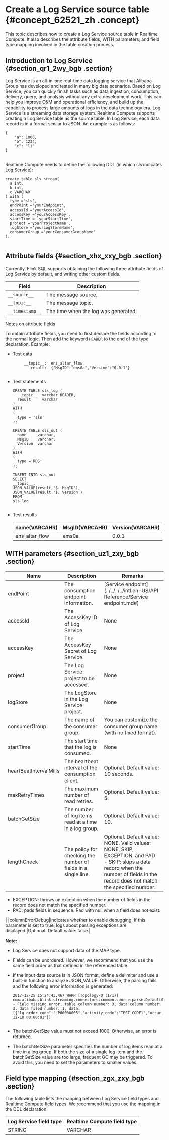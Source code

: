 # Create a Log Service source table {#concept_62521_zh .concept}

This topic describes how to create a Log Service source table in Realtime Compute. It also describes the attribute fields, WITH parameters, and field type mapping involved in the table creation process.

## Introduction to Log Service {#section_qr1_2wy_bgb .section}

Log Service is an all-in-one real-time data logging service that Alibaba Group has developed and tested in many big data scenarios. Based on Log Service, you can quickly finish tasks such as data ingestion, consumption, delivery, query, and analysis without any extra development work. This can help you improve O&M and operational efficiency, and build up the capability to process large amounts of logs in the data technology era. Log Service is a streaming data storage system. Realtime Compute supports creating a Log Service table as the source table. In Log Service, each data record is in a format similar to JSON. An example is as follows:

```language-json
{
    "a": 1000,
    "b": 1234,
    "c": "li"
}
			
```

Realtime Compute needs to define the following DDL \(in which sls indicates Log Service\):

```language-sql
create table sls_stream(
  a int,
  b int,
  c VARCHAR
) with (
  type ='sls',
  endPoint ='yourEndpoint',
  accessId ='yourAccessId',
  accessKey ='yourAccessKey',
  startTime = 'yourStartTime',
  project ='yourProjectName',
  logStore ='yourLogStoreName',
  consumerGroup ='yourConsumerGroupName'
);
			
```

## Attribute fields {#section_xhx_xxy_bgb .section}

Currently, Flink SQL supports obtaining the following three attribute fields of Log Service by default, and writing other custom fields.

|Field|Description|
|-----|-----------|
|`__source__`|The message source.|
|`__topic__`|The message topic.|
|`__timestamp__`|The time when the log was generated.|

 Notes on attribute fields 

To obtain attribute fields, you need to first declare the fields according to the normal logic. Then add the keyword `HEADER` to the end of the type declaration. Example:

-   Test data

    ```
         __topic__:  ens_altar_flow  
            result:  {"MsgID":"ems0a","Version":"0.0.1"}
    					
    ```

-   Test statements

    ```language-sql
    CREATE TABLE sls_log (
      __topic__  varchar HEADER,
      result     varchar  
    )
    WITH
    (
      type = 'sls'
    );
    
    CREATE TABLE sls_out (
      name     varchar,
      MsgID    varchar,
      Version  varchar 
    )
    WITH
    (
      type ='RDS'
    );
    
    INSERT INTO sls_out
    SELECT 
    __topic__,
    JSON_VALUE(result,'$. MsgID'),
    JSON_VALUE(result,'$. Version')
    FROM
    sls_log
    					
    ```

-   Test results

    |name\(VARCAHR\)|MsgID\(VARCAHR\)|Version\(VARCAHR\)|
    |---------------|----------------|------------------|
    |ens\_altar\_flow|ems0a|0.0.1|


## WITH parameters {#section_uz1_zxy_bgb .section}

|Name|Description|Remarks|
|----|-----------|-------|
|endPoint|The consumption endpoint information.|[Service endpoint](../../../../intl.en-US/API Reference/Service endpoint.md#)|
|accessId|The AccessKey ID of Log Service.|None|
|accessKey|The AccessKey Secret of Log Service.|None|
|project|The Log Service project to be accessed.|None|
|logStore|The LogStore in the Log Service project.|None|
|consumerGroup|The name of the consumer group.|You can customize the consumer group name \(with no fixed format\).|
|startTime|The start time that the log is consumed.|None|
|heartBeatIntervalMills|The heartbeat interval of the consumption client.|Optional. Default value: 10 seconds.|
|maxRetryTimes|The maximum number of read retries.|Optional. Default value: 5.|
|batchGetSize|The number of log items read at a time in a log group.|Optional. Default value: 10.|
|lengthCheck|The policy for checking the number of fields in a single line.|Optional. Default value: NONE. Valid values: NONE, SKIP, EXCEPTION, and PAD. -   SKIP: skips a data record when the number of fields in the record does not match the specified number.
-   EXCEPTION: throws an exception when the number of fields in the record does not match the specified number.
-   PAD: pads fields in sequence. Pad with null when a field does not exist.

 |
|columnErrorDebug|Indicates whether to enable debugging. If this parameter is set to true, logs about parsing exceptions are displayed.|Optional. Default value: false.|

**Note:** 

-   Log Service does not support data of the MAP type.
-   Fields can be unordered. However, we recommend that you use the same field order as that defined in the referenced table.
-   If the input data source is in JSON format, define a delimiter and use a built-in function to analyze JSON\_VALUE. Otherwise, the parsing fails and the following error information is generated:

    ```
    2017-12-25 15:24:43,467 WARN [Topology-0 (1/1)] com.alibaba.blink.streaming.connectors.common.source.parse.DefaultSourceCollector - Field missing error, table column number: 3, data column number: 3, data filed number: 1, data: [{"lg_order_code":"LP00000005","activity_code":"TEST_CODE1","occur_time":"2017-12-10 00:00:01"}]
    						
    ```

-   The batchGetSize value must not exceed 1000. Otherwise, an error is returned.
-   The batchGetSize parameter specifies the number of log items read at a time in a log group. If both the size of a single log item and the batchGetSize value are too large, frequent GC may be triggered. To avoid this, you need to set the parameters to smaller values.

## Field type mapping {#section_zgx_zxy_bgb .section}

The following table lists the mapping between Log Service field types and Realtime Compute field types. We recommend that you use the mapping in the DDL declaration.

|Log Service field type|Realtime Compute field type|
|----------------------|---------------------------|
|STRING|VARCHAR|

